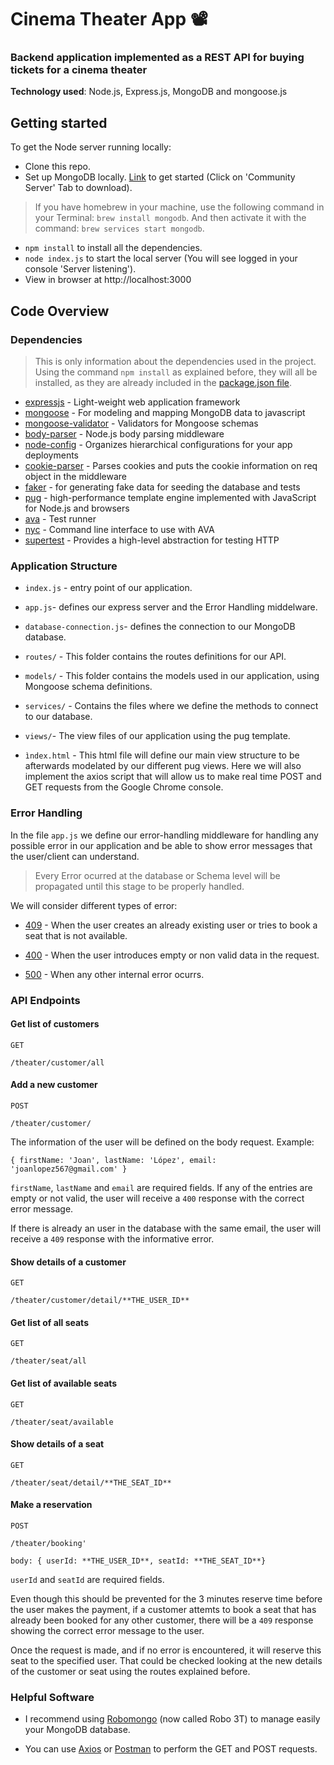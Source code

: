<h1 align>Cinema Theater App 📽</h1>

### Backend application implemented as a REST API for buying tickets for a cinema theater

**Technology used**: Node.js, Express.js, MongoDB and mongoose.js

## Getting started

To get the Node server running locally:

* Clone this repo.
* Set up MongoDB locally. [Link](https://www.mongodb.com/download-center?jmp=nav#community) to get started (Click on 'Community Server' Tab to download). 
> If you have homebrew in your machine, use the following command in your Terminal: `brew install mongodb`. And then activate it with the command: `brew services start mongodb`.
* `npm install` to install all the dependencies.
* `node index.js` to start the local server (You will see logged in your console 'Server listening').
* View in browser at http://localhost:3000

## Code Overview

### Dependencies

> This is only information about the dependencies used in the project. Using the command `npm install` as explained before, they will all be installed, as they are already included in the [package.json file](https://docs.npmjs.com/files/package.json).

* [expressjs](https://github.com/expressjs/express) - Light-weight web application framework
* [mongoose](https://github.com/Automattic/mongoose) - For modeling and mapping MongoDB data to javascript
* [mongoose-validator](https://github.com/leepowellcouk/mongoose-validator) - Validators for Mongoose schemas
* [body-parser](https://github.com/expressjs/body-parser) - Node.js body parsing middleware
* [node-config](https://github.com/lorenwest/node-config) - Organizes hierarchical configurations for your app deployments
* [cookie-parser](https://github.com/expressjs/cookie-parser) - Parses cookies and puts the cookie information on req object in the middleware
* [faker](https://github.com/Marak/Faker.js) - for generating fake data for seeding the database and tests
* [pug](https://github.com/pugjs/pug) - high-performance template engine implemented with JavaScript for Node.js and browsers
* [ava](https://github.com/avajs/ava) - Test runner
* [nyc](https://github.com/istanbuljs/nyc) - Command line interface to use with AVA
* [supertest](https://github.com/visionmedia/supertest) - Provides a high-level abstraction for testing HTTP

### Application Structure

* `index.js` - entry point of our application. 

* `app.js`- defines our express server and the Error Handling middelware.

* `database-connection.js`- defines the connection to our MongoDB database.

* `routes/` - This folder contains the routes definitions for our API.

* `models/` - This folder contains the models used in our application, using Mongoose schema definitions.

* `services/` - Contains the files where we define the methods to connect to our database.

* `views/`- The view files of our application using the pug template.

* `ìndex.html` - This html file will define our main view structure to be afterwards modelated by our different pug views. Here we will also implement the axios script that will allow us to make real time POST and GET requests from the Google Chrome console.

### Error Handling

In the file `app.js` we define our error-handling middleware for handling any possible error in our application and be able to show error messages that the user/client can understand.

> Every Error ocurred at the database or Schema level will be propagated until this stage to be properly handled.

We will consider different types of error:

* [409](https://httpstatuses.com/409) - When the user creates an already existing user or tries to book a seat that is not available.

* [400](https://httpstatuses.com/400) - When the user introduces empty or non valid data in the request.

* [500](https://httpstatuses.com/500) - When any other internal error ocurrs.

###

### API Endpoints

#### Get list of customers

`GET`

```
/theater/customer/all
```

#### Add a new customer

`POST`

```
/theater/customer/
```

The information of the user will be defined on the body request.
Example:

```
{ firstName: 'Joan', lastName: 'López', email: 'joanlopez567@gmail.com' }
```

`firstName`, `lastName` and `email` are required fields. If any of the entries are empty or not valid, the user will receive a `400` response with the correct error message.

If there is already an user in the database with the same email, the user will receive a `409` response with the informative error.

#### Show details of a customer

`GET`

```
/theater/customer/detail/**THE_USER_ID**
```

#### Get list of all seats

`GET`

```
/theater/seat/all
```

#### Get list of available seats

`GET`

```
/theater/seat/available
```

#### Show details of a seat

`GET`

```
/theater/seat/detail/**THE_SEAT_ID**
```

#### Make a reservation

`POST`

```
/theater/booking'
```

```
body: { userId: **THE_USER_ID**, seatId: **THE_SEAT_ID**}
```

`userId` and `seatId` are required fields.

Even though this should be prevented for the 3 minutes reserve time before the user makes the payment, if a customer attemts to book a seat that has already been booked for any other customer, there will be a `409` response showing the correct error message to the user.  

Once the request is made, and if no error is encountered, it will reserve this seat to the specified user. That could be checked looking at the new details of the customer or seat using the routes explained before.

### Helpful Software

* I recommend using [Robomongo](https://robomongo.org/) (now called Robo 3T) to manage easily your MongoDB database.

* You can use [Axios](https://github.com/axios/axios) or [Postman](https://www.getpostman.com/) to perform the GET and POST requests.
